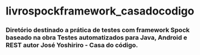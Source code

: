 # livrospockframework_casadocodigo

### Diretório destinado a prática de testes com framework Spock baseado na obra Testes automatizados para Java, Android e REST autor José Yoshiriro - Casa do código.


